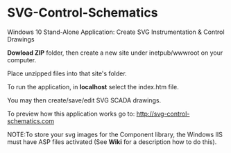 # SVG-Control-Schematics
Windows 10 Stand-Alone Application: Create SVG Instrumentation &amp; Control Drawings

**Dowload ZIP** folder, then create a new site under inetpub/wwwroot on your computer.

Place unzipped files into that site's folder.

To run the application, in **localhost** select the index.htm file. 

You may then create/save/edit SVG SCADA drawings.

To preview how this application works go to: http://svg-control-schematics.com

NOTE:To store your svg images for the Component library, the Windows IIS must have 
ASP files activated (See **Wiki** for a description how to do this).
